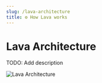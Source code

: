 ```yaml
---
slug: /lava-architecture
title: ⚙️ How Lava works
---
```


# **Lava Architecture**

TODO: Add description

![Lava Architecture](/img/protocol/architecture.png)

